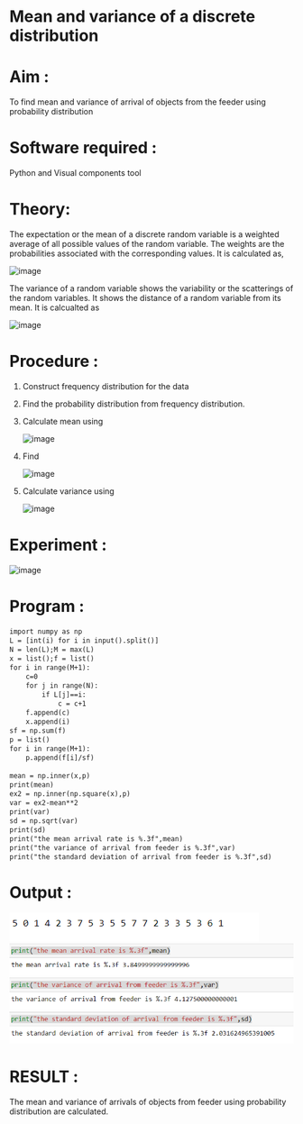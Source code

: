 #  Mean and variance of a discrete  distribution


# Aim : 

To find mean and variance of arrival of objects from the feeder using probability distribution


# Software required :  

Python and Visual components tool

# Theory:

The expectation or the mean of a discrete random variable is a weighted average of all possible
values of the random variable. The weights are the probabilities associated with the corresponding values. 
It is calculated as,

![image](https://user-images.githubusercontent.com/103921593/192938463-e34177f4-f188-48a0-bda2-8f6d1d660ed2.png)

The variance of a random variable shows the variability or the scatterings of the random variables.
It shows the distance of a random variable from its mean. It is calcualted as

![image](https://user-images.githubusercontent.com/103921593/192938695-99fedc01-34d5-4d36-84df-5880e766ed0c.png)


# Procedure :

1. Construct frequency distribution for the data

2. Find the  probability distribution from frequency distribution.

3. Calculate mean using 
   
   ![image](https://user-images.githubusercontent.com/103921593/192940431-03b81777-c54d-4286-b4f4-82dfe7666b4c.png)

4. Find  
   
      ![image](https://user-images.githubusercontent.com/103921593/192940255-2d9dd746-6875-4a6d-877b-6da6cdb96ab1.png)

5.  Calculate variance using 
  
      ![image](https://user-images.githubusercontent.com/103921593/192942852-913550a9-fabe-4a55-b956-0487b18bbd97.png)


# Experiment :

![image](https://user-images.githubusercontent.com/103921593/229993174-5b67e57e-3e01-4ac4-9f83-410a932b22bf.png)

# Program :
~~~
import numpy as np
L = [int(i) for i in input().split()]
N = len(L);M = max(L)
x = list();f = list()
for i in range(M+1):
    c=0
    for j in range(N):
        if L[j]==i:
            c = c+1
    f.append(c)
    x.append(i)
sf = np.sum(f)
p = list()
for i in range(M+1):
    p.append(f[i]/sf)
    
mean = np.inner(x,p)
print(mean)
ex2 = np.inner(np.square(x),p)
var = ex2-mean**2
print(var)
sd = np.sqrt(var)
print(sd)
print("the mean arrival rate is %.3f",mean)
print("the variance of arrival from feeder is %.3f",var)
print("the standard deviation of arrival from feeder is %.3f",sd)
~~~




# Output : 
![an](mean.png)
![an](output.png)

# RESULT :
 The mean and variance of arrivals of objects from feeder using probability distribution are calculated.